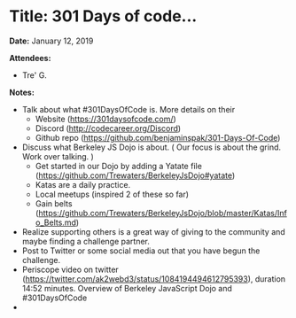 # Title: 301 Days of code...
**Date:** January 12, 2019

**Attendees:** 
- Tre' G.

**Notes:**
- Talk about what #301DaysOfCode is. More details on their 
  - Website (https://301daysofcode.com/)
  - Discord (http://codecareer.org/Discord)
  - Github repo (https://github.com/benjaminspak/301-Days-Of-Code)
- Discuss what Berkeley JS Dojo is about. ( Our focus is about the grind. Work over talking. )
  - Get started in our Dojo by adding a Yatate file (https://github.com/Trewaters/BerkeleyJsDojo#yatate)
  - Katas are a daily practice.
  - Local meetups (inspired 2 of these so far)
  - Gain belts (https://github.com/Trewaters/BerkeleyJsDojo/blob/master/Katas/Info_Belts.md)
- Realize supporting others is a great way of giving to the community and maybe finding a challenge partner.
- Post to Twitter or some social media out that you have begun the challenge.
- Periscope video on twitter (https://twitter.com/ak2webd3/status/1084194494612795393), duration 14:52 minutes. Overview of Berkeley JavaScript Dojo and #301DaysOfCode
- 